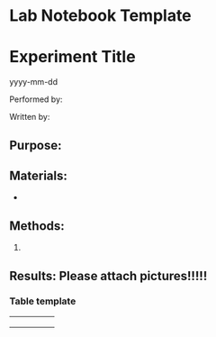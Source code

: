 # Lab Notebook Template

# Experiment Title
yyyy-mm-dd

Performed by:

Written by: 

## Purpose: 

## Materials:
* 

## Methods: 
1. 

## Results: Please attach pictures!!!!! 


### Table template 
|   |   |   |   |   |
|---|---|---|---|---|
|   |   |   |   |   |
|   |   |   |   |   |
|   |   |   |   |   |